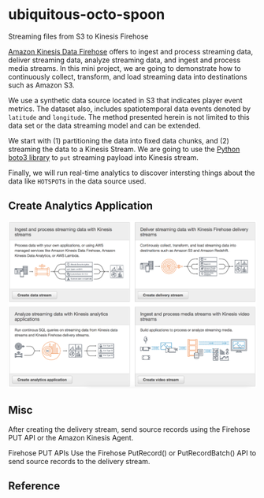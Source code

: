 # ubiquitous-octo-spoon
Streaming files from S3 to Kinesis Firehose 

[Amazon Kinesis Data Firehose](https://aws.amazon.com/kinesis/data-firehose/) offers to ingest and process streaming data, deliver streaming data, analyze streaming data, and ingest and process media streams. In this mini project, we are going to demonstrate how to continuously collect, transform, and load streaming data into destinations such as Amazon S3.
  
We use a synthetic data source located in S3 that indicates player event metrics. The dataset also, includes spatiotemporal data events denoted by `latitude` and `longitude`. The method presented herein is not limited to this data set or the data streaming model and can be extended. 

We start with (1) partitioning the data into fixed data chunks, and (2) streaming the data to a Kinesis Stream. We are going to use the [Python boto3 library](https://boto3.readthedocs.io/en/latest/reference/services/kinesis.html) to `put` streaming payload into Kinesis stream.  

Finally, we will run real-time analytics to discover intersting things about the data like `HOTSPOT`s in the data source used. 

## Create Analytics Application
![alt text](https://github.com/yahavb/ubiquitous-octo-spoon/blob/master/create-analytics-app.png)




## Misc
After creating the delivery stream, send source records using the Firehose PUT API or the Amazon Kinesis Agent.

Firehose PUT APIs
Use the Firehose PutRecord() or PutRecordBatch() API to send source records to the delivery stream.




## Reference
